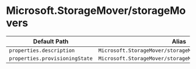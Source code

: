 # Microsoft.StorageMover/storageMovers

| Default Path | Alias |
|---|---|
| `properties.description` | `Microsoft.StorageMover/storageMovers/description` |
| `properties.provisioningState` | `Microsoft.StorageMover/storageMovers/provisioningState` |


